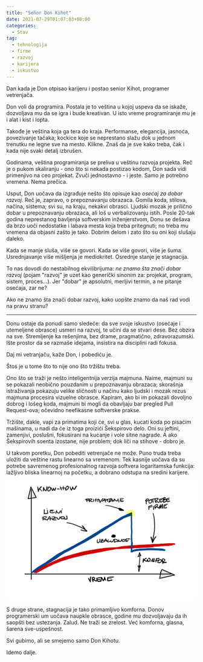 ```yaml
---
title: "Señor Don Kihot"
date: 2021-07-29T01:07:03+00:00
categories:
  - Stav
tag:
  - tehnologija
  - firme
  - razvoj
  - karijera
  - iskustvo
---
```


Dan kada je Don otpisao karijeru i postao senior Kihot, programer vetrenjača.

<!--more-->

Don voli da programira. Postala je to veština u kojoj uspeva da se iskaže, dozvoljava mu da se igra i bude kreativan. U isto vreme programiranje mu je i alat i kist i lopta.

Takođe je veština koja ga tera do kraja. Performanse, elegancija, jasnoća, povezivanje tačaka; kockice koje se neprestano slažu dok u jednom trenutku ne legne sve na mesto. Klikne. Znaš da je sve kako treba, čak i kada nije svaki detalj izbrušen.

Godinama, veština programiranja se preliva u veštinu razvoja projekta. Reč je o pukom skaliranju - ono što si nekada postizao kodom, Don sada vidi primenjivo na ceo projekat. Zvuči jednostavno - i jeste. Samo je potrebno vremena. Nema prečica.

Usput, Don uočava da izgrađuje nešto što opisuje kao _osećaj za dobar razvoj_. Reč je, zapravo, o prepoznavanju obrazaca. Gomila koda, stilova, načina, sistema; svi su, na kraju, nekakvi obrasci. Ljudski mozak je prilično dobar u prepoznavanju obrazaca, ali loš u verbalizovanju istih. Posle 20-tak godina neprestanog bavljenja softverskim inženjerstvom, Donu se dešava da brzo uoči nedostatke i labava mesta koja treba pritegnuti; no treba mu vremena da objasni zašto je tako. Dobrim delom i zato što su oni koji slušaju daleko.

Kada se manje sluša, više se govori. Kada se više govori, više je šuma. Usrednjavanje više mišljenja je mediokritet. Osrednje stanje je stagnacija.

To nas dovodi do nestabilnog ekvilibrijuma: _ne znamo šta znači dobar razvoj_ (pojam "razvoj" je uzet kao generički sinonim za: projekat, program, sistem, proces...). Jer "dobar" je apsolutni, merljivi termin, a ne pitanje osećaja, zar ne?

Ako ne znamo šta znači dobar razvoj, kako uopšte znamo da naš rad vodi na pravu stranu?

----

Donu ostaje da ponudi samo sledeće: da sve svoje iskustvo (osećaje i utemeljene obrasce) usmeri na razvoj, te učini da se stvari dese. Bez obzira na sve. Stremljenje ka rešenjima, bez drame, pragmatično, zdravorazumski. Ište prostor da se razmaše idejama, insistira na disciplini radi fokusa.

Daj mi vetranjaču, kaže Don, i pobediću je.

Štos je u tome što to nije ono što tržištu treba.

Ono što se traži je nešto inteligentnija verzija majmuna. Naime, majmuni su se pokazali neobično pouzdanim u prepoznavanju obrazaca; skorašnja istraživanja pokazuju velike sličnosti u načinu kako ljudski i mozak rezus majmuna procesira vizuelne obrasce. Kapiram, ako bi im pokazali dovoljno dobrog i lošeg koda, majmuni bi mogli da obavljaju bar pregled Pull Request-ova; očevidno neefikasne softverske prakse.

Tržište, dakle, vapi za primatima koji će, svi u glas, kucati koda po pisaćim mašinama, u nadi da će iz toga proizići Šekspirovo delo. Oni su jeftini, zamenjivi, poslušni, fokusirani na kucanje i vole sitne nagrade. A ako Šekspirovih soenta izostane, nije problem; dok liči na stihove - dobro je.

U takvom poretku, Don pobediti vetrenjače ne može. Puno truda treba uložiti da veštine rastu linearno sa vremenom. Tek kasnije uočava da su potrebe savremenog profesionalnog razvoja softvera logaritamska funkcija: lažljivo bliska linearnoj na početku, a dobrano odstupa na sredini karijere.

![](kh-vr.jpg)

S druge strane, stagnacija je tako primamljivo komforna. Donov programerski um uočava naupkle obrasce, godine mu dozvoljavaju da ih saopšti bez ustezanja. Zalud. Ne traži se zrelost. Već komforna, glasna, šarena sve-uspešnost.

Svi gubimo, ali se smejemo samo Don Kihotu.

Idemo dalje.
